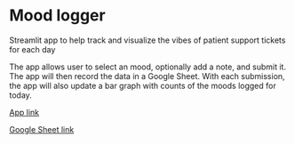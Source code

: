 # Mood logger
Streamlit app to help track and visualize the vibes of patient support tickets for each day

The app allows user to select an mood, optionally add a note, and submit it. The app will then record the data in a Google Sheet. With each submission, the app will also update a bar graph with counts of the moods logged for today.

[App link](mochidstakehome-ftappz5e3itwp2daaidkxgv.streamlit.app)

[Google Sheet link](https://docs.google.com/spreadsheets/d/15-N4OmAZUJhSe1MeBOtnE0f01e-vyuiHz0zpetDWXjU/edit?usp=sharing)
